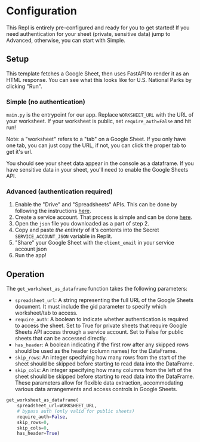 # Configuration

This Repl is entirely pre-configured and ready for you to get started! If you need authentication for your sheet (private, sensitive data) jump to Advanced, otherwise, you can start with Simple.

## Setup

This template fetches a Google Sheet, then uses FastAPI to render it as an HTML response. You can see what this looks like for U.S. National Parks by clicking "Run".

### Simple (no authentication)

`main.py` is the entrypoint for our app. Replace `WORKSHEET_URL` with the URL of your worksheet. If your worksheet is public, set `require_auth=False` and hit run! 

Note: a "worksheet" refers to a "tab" on a Google Sheet. If you only have one tab, you can just copy the URL, if not, you can click the proper tab to get it's url.

You should see your sheet data appear in the console as a dataframe. If you have sensitive data in your sheet, you'll need to enable the Google Sheets API. 

### Advanced (authentication required)

1. Enable the "Drive" and "Spreadsheets" APIs. This can be done by following the instructions [here](https://docs.gspread.org/en/v6.0.0/oauth2.html#enable-api-access-for-a-project).
2. Create a service account. That process is simple and can be done [here](https://docs.gspread.org/en/v6.0.0/oauth2.html#for-bots-using-service-account).
3. Open the `json` file you downloaded as a part of step 2.
4. Copy and paste _the entirety_ of it's contents into the Secret `SERVICE_ACCOUNT_JSON` variable in Replit.
5. "Share" your Google Sheet with the `client_email` in your service account json
6. Run the app!

## Operation

The `get_worksheet_as_dataframe` function takes the following parameters:

- `spreadsheet_url`: A string representing the full URL of the Google Sheets document. It must include the gid parameter to specify which worksheet/tab to access.
- `require_auth`: A boolean to indicate whether authentication is required to access the sheet. Set to True for private sheets that require Google Sheets API access through a service account. Set to False for public sheets that can be accessed directly.
- `has_header`: A boolean indicating if the first row after any skipped rows should be used as the header (column names) for the DataFrame.
- `skip_rows`: An integer specifying how many rows from the start of the sheet should be skipped before starting to read data into the DataFrame.
- `skip_cols`: An integer specifying how many columns from the left of the sheet should be skipped before starting to read data into the DataFrame.
These parameters allow for flexible data extraction, accommodating various data arrangements and access controls in Google Sheets.

```python
get_worksheet_as_dataframe(
    spreadsheet_url=WORKSHEET_URL,
    # bypass auth (only valid for public sheets)
    require_auth=False,
    skip_rows=0,
    skip_cols=0,
    has_header=True)
```